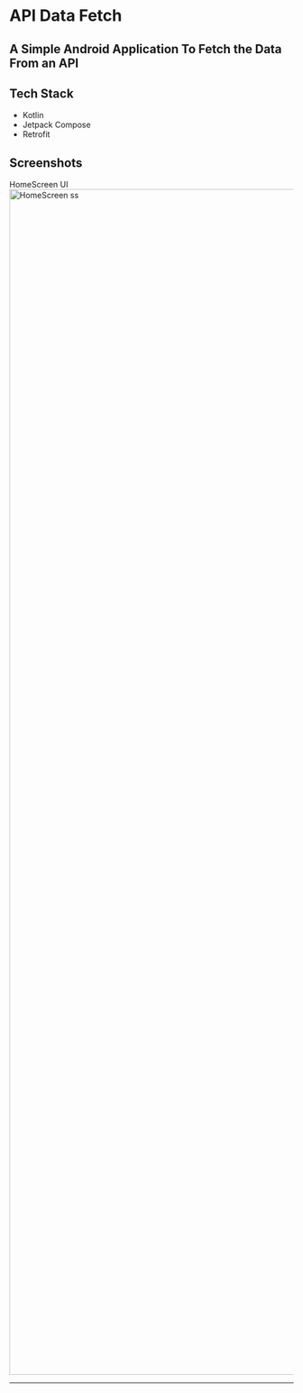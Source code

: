 # API Data Fetch

A Simple Android Application To Fetch the Data From an API
-----------------------------------------------------------
Tech Stack
----------
- Kotlin
- Jetpack Compose
- Retrofit


Screenshots
------------------------------------------------------------

HomeScreen UI<img width="1269" height="2104" alt="HomeScreen ss" src="https://github.com/user-attachments/assets/3788151d-3b77-4683-89a6-516484376202" />

--------------
